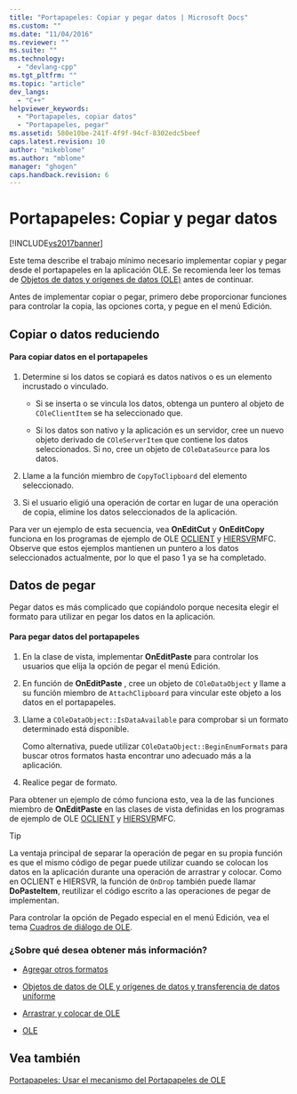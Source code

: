 ```yaml
---
title: "Portapapeles: Copiar y pegar datos | Microsoft Docs"
ms.custom: ""
ms.date: "11/04/2016"
ms.reviewer: ""
ms.suite: ""
ms.technology: 
  - "devlang-cpp"
ms.tgt_pltfrm: ""
ms.topic: "article"
dev_langs: 
  - "C++"
helpviewer_keywords: 
  - "Portapapeles, copiar datos"
  - "Portapapeles, pegar"
ms.assetid: 580e10be-241f-4f9f-94cf-8302edc5beef
caps.latest.revision: 10
author: "mikeblome"
ms.author: "mblome"
manager: "ghogen"
caps.handback.revision: 6
---
```

# Portapapeles: Copiar y pegar datos
[!INCLUDE[vs2017banner](../assembler/inline/includes/vs2017banner.md)]

Este tema describe el trabajo mínimo necesario implementar copiar y pegar desde el portapapeles en la aplicación OLE.  Se recomienda leer los temas de [Objetos de datos y orígenes de datos \(OLE\)](../mfc/data-objects-and-data-sources-ole.md) antes de continuar.  
  
 Antes de implementar copiar o pegar, primero debe proporcionar funciones para controlar la copia, las opciones corta, y pegue en el menú Edición.  
  
##  <a name="_core_copying_or_cutting_data"></a> Copiar o datos reduciendo  
  
#### Para copiar datos en el portapapeles  
  
1.  Determine si los datos se copiará es datos nativos o es un elemento incrustado o vinculado.  
  
    -   Si se inserta o se vincula los datos, obtenga un puntero al objeto de `COleClientItem` se ha seleccionado que.  
  
    -   Si los datos son nativo y la aplicación es un servidor, cree un nuevo objeto derivado de `COleServerItem` que contiene los datos seleccionados.  Si no, cree un objeto de `COleDataSource` para los datos.  
  
2.  Llame a la función miembro de `CopyToClipboard` del elemento seleccionado.  
  
3.  Si el usuario eligió una operación de cortar en lugar de una operación de copia, elimine los datos seleccionados de la aplicación.  
  
 Para ver un ejemplo de esta secuencia, vea **OnEditCut** y **OnEditCopy** funciona en los programas de ejemplo de OLE [OCLIENT](../top/visual-cpp-samples.md) y [HIERSVR](../top/visual-cpp-samples.md)MFC.  Observe que estos ejemplos mantienen un puntero a los datos seleccionados actualmente, por lo que el paso 1 ya se ha completado.  
  
##  <a name="_core_pasting_data"></a> Datos de pegar  
 Pegar datos es más complicado que copiándolo porque necesita elegir el formato para utilizar en pegar los datos en la aplicación.  
  
#### Para pegar datos del portapapeles  
  
1.  En la clase de vista, implementar **OnEditPaste** para controlar los usuarios que elija la opción de pegar el menú Edición.  
  
2.  En función de **OnEditPaste** , cree un objeto de `COleDataObject` y llame a su función miembro de `AttachClipboard` para vincular este objeto a los datos en el portapapeles.  
  
3.  Llame a `COleDataObject::IsDataAvailable` para comprobar si un formato determinado está disponible.  
  
     Como alternativa, puede utilizar `COleDataObject::BeginEnumFormats` para buscar otros formatos hasta encontrar uno adecuado más a la aplicación.  
  
4.  Realice pegar de formato.  
  
 Para obtener un ejemplo de cómo funciona esto, vea la de las funciones miembro de **OnEditPaste** en las clases de vista definidas en los programas de ejemplo de OLE [OCLIENT](../top/visual-cpp-samples.md) y [HIERSVR](../top/visual-cpp-samples.md)MFC.  
  
> [!TIP]
>  La ventaja principal de separar la operación de pegar en su propia función es que el mismo código de pegar puede utilizar cuando se colocan los datos en la aplicación durante una operación de arrastrar y colocar.  Como en OCLIENT e HIERSVR, la función de `OnDrop` también puede llamar **DoPasteItem**, reutilizar el código escrito a las operaciones de pegar de implementan.  
  
 Para controlar la opción de Pegado especial en el menú Edición, vea el tema [Cuadros de diálogo de OLE](../mfc/dialog-boxes-in-ole.md).  
  
### ¿Sobre qué desea obtener más información?  
  
-   [Agregar otros formatos](../mfc/clipboard-adding-other-formats.md)  
  
-   [Objetos de datos de OLE y orígenes de datos y transferencia de datos uniforme](../mfc/data-objects-and-data-sources-ole.md)  
  
-   [Arrastrar y colocar de OLE](../mfc/drag-and-drop-ole.md)  
  
-   [OLE](../mfc/ole-background.md)  
  
## Vea también  
 [Portapapeles: Usar el mecanismo del Portapapeles de OLE](../mfc/clipboard-using-the-ole-clipboard-mechanism.md)